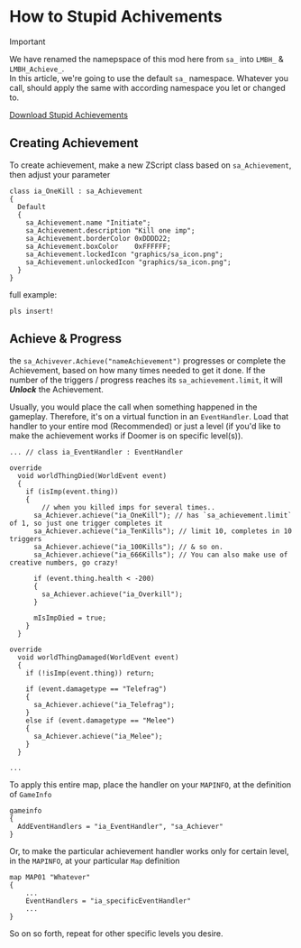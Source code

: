 # How to Stupid Achivements

> [!IMPORTANT]
> We have renamed the namepspace of this mod here from `sa_` into `LMBH_` & `LMBH_Achieve_`.  
> In this article, we're going to use the default `sa_` namespace. Whatever you call, should apply the same with according namespace you let or changed to.

[Download Stupid Achievements](https://github.com/mmaulwurff/stupid-achievements/releases)

## Creating Achievement

To create achievement, make a new ZScript class based on `sa_Achievement`, then adjust your parameter

```zscript
class ia_OneKill : sa_Achievement
{
  Default
  {
    sa_Achievement.name "Initiate";
    sa_Achievement.description "Kill one imp";
    sa_Achievement.borderColor 0xDDDD22;
    sa_Achievement.boxColor    0xFFFFFF;
    sa_Achievement.lockedIcon "graphics/sa_icon.png";
    sa_Achievement.unlockedIcon "graphics/sa_icon.png";
  }
}
```

full example:

```
pls insert!
```

## Achieve & Progress

the `sa_Achivever.Achieve("nameAchievement")` progresses or complete the Achievement, based on how many times needed to get it done. If the number of the triggers / progress reaches its `sa_achievement.limit`, it will ***Unlock*** the Achievement.

Usually, you would place the call when something happened in the gameplay. Therefore, it's on a virtual function in an `EventHandler`. Load that handler to your entire mod (Recommended) or just a level (if you'd like to make the achievement works if Doomer is on specific level(s)).

```zscript
... // class ia_EventHandler : EventHandler

override
  void worldThingDied(WorldEvent event)
  {
    if (isImp(event.thing))
    {
        // when you killed imps for several times..
      sa_Achiever.achieve("ia_OneKill"); // has `sa_achievement.limit` of 1, so just one trigger completes it
      sa_Achiever.achieve("ia_TenKills"); // limit 10, completes in 10 triggers
      sa_Achiever.achieve("ia_100Kills"); // & so on.
      sa_Achiever.achieve("ia_666Kills"); // You can also make use of creative numbers, go crazy!

      if (event.thing.health < -200)
      {
        sa_Achiever.achieve("ia_Overkill");
      }

      mIsImpDied = true;
    }
  }

override
  void worldThingDamaged(WorldEvent event)
  {
    if (!isImp(event.thing)) return;

    if (event.damagetype == "Telefrag")
    {
      sa_Achiever.achieve("ia_Telefrag");
    }
    else if (event.damagetype == "Melee")
    {
      sa_Achiever.achieve("ia_Melee");
    }
  }

...
```

To apply this entire map, place the handler on your `MAPINFO`, at the definition of `GameInfo`

```zscript
gameinfo
{
  AddEventHandlers = "ia_EventHandler", "sa_Achiever"
}
```

Or, to make the particular achievement handler works only for certain level, in the `MAPINFO`, at your particular `Map` definition

```zscript
map MAP01 "Whatever"
{
    ...
    EventHandlers = "ia_specificEventHandler"
    ...
}
```

So on so forth, repeat for other specific levels you desire.